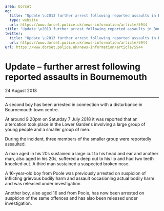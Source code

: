 ```yaml
area: Dorset
og:
  title: "Update \u2013 further arrest following reported assaults in Bournemouth"
  type: website
  url: https://www.dorset.police.uk/news-information/article/5944
title: "Update \u2013 further arrest following reported assaults in Bournemouth |"
twitter:
  title: "Update \u2013 further arrest following reported assaults in Bournemouth"
  url: https://www.dorset.police.uk/news-information/article/5944
url: https://www.dorset.police.uk/news-information/article/5944
```

# Update – further arrest following reported assaults in Bournemouth

24 August 2018

* * *

A second boy has been arrested in connection with a disturbance in Bournemouth town centre.

At around 9.20pm on Saturday 7 July 2018 it was reported that an altercation took place in the Lower Gardens involving a large group of young people and a smaller group of men.

During the incident, three members of the smaller group were reportedly assaulted.

A man aged in his 20s sustained a large cut to his head and ear and another man, also aged in his 20s, suffered a deep cut to his lip and had two teeth knocked out. A third man sustained a suspected broken nose.

A 16-year-old boy from Poole was previously arrested on suspicion of inflicting grievous bodily harm and assault occasioning actual bodily harm and was released under investigation.

Another boy, also aged 16 and from Poole, has now been arrested on suspicion of the same offences and has also been released under investigation.
